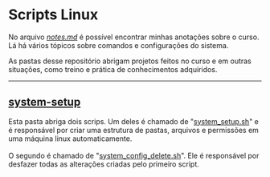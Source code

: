 # Scripts Linux

No arquivo <a href="https://github.com/Pe-Guedss/linux-scripts/blob/main/notes.md"><i>notes.md</i></a> é possível encontrar minhas anotações sobre o curso. Lá há vários tópicos sobre comandos e configurações do sistema.

As pastas desse repositório abrigam projetos feitos no curso e em outras situações, como treino e prática de conhecimentos adquiridos.

<hr>

<h2><a href="https://github.com/Pe-Guedss/linux-scripts/tree/main/system-setup">system-setup</a></h2>
Esta pasta abriga dois scrips. Um deles é chamado de "<a href="https://github.com/Pe-Guedss/linux-scripts/blob/main/system-setup/system_setup.sh">system_setup.sh</a>" e é responsável por criar uma estrutura de pastas, arquivos e permissões em uma máquina linux automaticamente.
<br>
<br>
O segundo é chamado de "<a href="https://github.com/Pe-Guedss/linux-scripts/blob/main/system-setup/system_config_delete.sh">system_config_delete.sh</a>". Ele é responsável por desfazer todas as alterações criadas pelo primeiro script.
